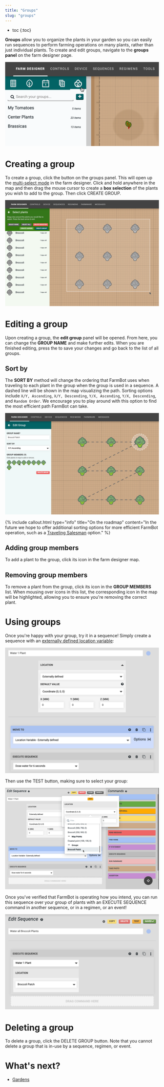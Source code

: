 ```yaml
---
title: "Groups"
slug: "groups"
---
```


* toc
{:toc}

**Groups** allow you to organize the plants in your garden so you can easily run sequences to perform farming operations on many plants, rather than just individual plants. To create and edit groups, navigate to the **groups panel** on the farm designer page.

![Screen Shot 2019-08-15 at 3.13.39 PM.png](_images/Screen_Shot_2019-08-15_at_3.13.39_PM.png)

# Creating a group
To create a group, click the <span class="fb-button fb-blue"><i class='fa fa-plus'></i></span> button on the groups panel. This will open up the [multi-select mode](../farm-designer.md#select-mode) in the farm designer. Click and hold anywhere in the map and then drag the mouse cursor to create a **box selection** of the plants you wish to add to the group. Then click <span class="fb-button fb-blue">CREATE GROUP</span>.

![Groups 2.png](_images/Groups_2.png)

# Editing a group
Upon creating a group, the **edit group** panel will be opened. From here, you can change the **GROUP NAME** and make further edits. When you are finished editing, press the <i class='fa fa-arrow-left'></i> to save your changes and go back to the list of all groups.

## Sort by
The **SORT BY** method will change the ordering that FarmBot uses when traveling to each plant in the group when the group is used in a sequence. A dashed line will be shown in the map visualizing the path. Sorting options include `X/Y, Ascending`, `X/Y, Descending`, `Y/X, Ascending`, `Y/X, Descending`, and `Random Order`. We encourage you to play around with this option to find the most efficient path FarmBot can take.

![Groups 3.png](_images/Groups_3.png)



{%
include callout.html
type="info"
title="On the roadmap"
content="In the future we hope to offer additional sorting options for more efficient FarmBot operation, such as a [Traveling Salesman](https://en.wikipedia.org/wiki/Travelling_salesman_problem) option."
%}

## Adding group members
To add a plant to the group, click its icon in the farm designer map.

## Removing group members
To remove a plant from the group, click its icon in the **GROUP MEMBERS** list. When mousing over icons in this list, the corresponding icon in the map will be highlighted, allowing you to ensure you're removing the correct plant.

# Using groups
Once you're happy with your group, try it in a sequence! Simply create a sequence with an [externally defined location variable](../sequences/externally-defined-variables.md):

![Groups 4.png](_images/Groups_4.png)

Then use the <span class="fb-button fb-orange">TEST</span> button, making sure to select your group:

![Groups 4b.png](_images/Groups_4b.png)

Once you've verified that FarmBot is operating how you intend, you can run this sequence over your group of plants with an <span class="fb-step fb-execute">EXECUTE SEQUENCE</span> command in another sequence, or in a regimen, or an event!

![Groups 4c.png](_images/Groups_4c.png)

# Deleting a group
To delete a group, click the <span class="fb-button fb-red">DELETE GROUP</span> button. Note that you cannot delete a group that is in-use by a sequence, regimen, or event.

# What's next?

 * [Gardens](gardens.md)
